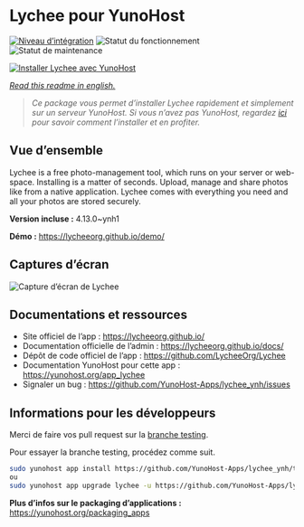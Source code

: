 <!--
N.B.: This README was automatically generated by https://github.com/YunoHost/apps/tree/master/tools/README-generator
It shall NOT be edited by hand.
-->

# Lychee pour YunoHost

[![Niveau d’intégration](https://dash.yunohost.org/integration/lychee.svg)](https://dash.yunohost.org/appci/app/lychee) ![Statut du fonctionnement](https://ci-apps.yunohost.org/ci/badges/lychee.status.svg) ![Statut de maintenance](https://ci-apps.yunohost.org/ci/badges/lychee.maintain.svg)

[![Installer Lychee avec YunoHost](https://install-app.yunohost.org/install-with-yunohost.svg)](https://install-app.yunohost.org/?app=lychee)

*[Read this readme in english.](./README.md)*

> *Ce package vous permet d’installer Lychee rapidement et simplement sur un serveur YunoHost.
Si vous n’avez pas YunoHost, regardez [ici](https://yunohost.org/#/install) pour savoir comment l’installer et en profiter.*

## Vue d’ensemble

Lychee is a free photo-management tool, which runs on your server or web-space. Installing is a matter of seconds. Upload, manage and share photos like from a native application. Lychee comes with everything you need and all your photos are stored securely. 

**Version incluse :** 4.13.0~ynh1

**Démo :** https://lycheeorg.github.io/demo/

## Captures d’écran

![Capture d’écran de Lychee](./doc/screenshots/screenshot.jpg)

## Documentations et ressources

* Site officiel de l’app : <https://lycheeorg.github.io/>
* Documentation officielle de l’admin : <https://lycheeorg.github.io/docs/>
* Dépôt de code officiel de l’app : <https://github.com/LycheeOrg/Lychee>
* Documentation YunoHost pour cette app : <https://yunohost.org/app_lychee>
* Signaler un bug : <https://github.com/YunoHost-Apps/lychee_ynh/issues>

## Informations pour les développeurs

Merci de faire vos pull request sur la [branche testing](https://github.com/YunoHost-Apps/lychee_ynh/tree/testing).

Pour essayer la branche testing, procédez comme suit.

``` bash
sudo yunohost app install https://github.com/YunoHost-Apps/lychee_ynh/tree/testing --debug
ou
sudo yunohost app upgrade lychee -u https://github.com/YunoHost-Apps/lychee_ynh/tree/testing --debug
```

**Plus d’infos sur le packaging d’applications :** <https://yunohost.org/packaging_apps>